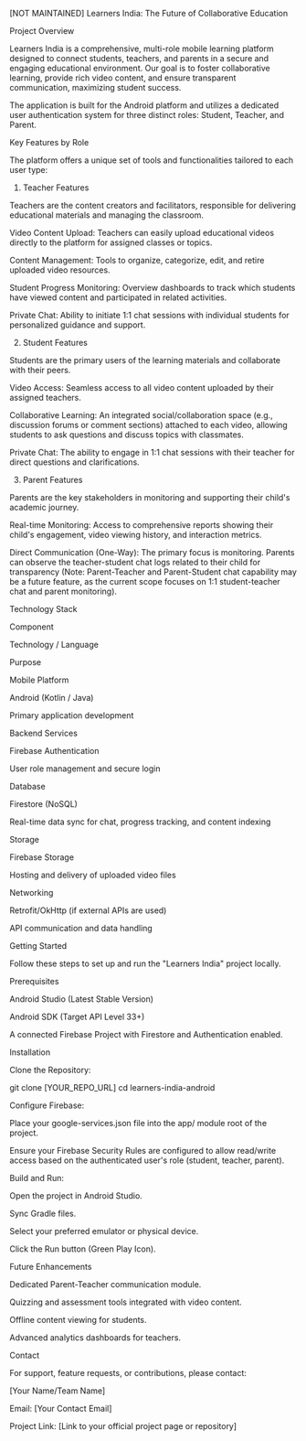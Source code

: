 [NOT MAINTAINED]
Learners India: The Future of Collaborative Education

Project Overview

Learners India is a comprehensive, multi-role mobile learning platform designed to connect students, teachers, and parents in a secure and engaging educational environment. Our goal is to foster collaborative learning, provide rich video content, and ensure transparent communication, maximizing student success.

The application is built for the Android platform and utilizes a dedicated user authentication system for three distinct roles: Student, Teacher, and Parent.

Key Features by Role

The platform offers a unique set of tools and functionalities tailored to each user type:

1. Teacher Features

Teachers are the content creators and facilitators, responsible for delivering educational materials and managing the classroom.

Video Content Upload: Teachers can easily upload educational videos directly to the platform for assigned classes or topics.

Content Management: Tools to organize, categorize, edit, and retire uploaded video resources.

Student Progress Monitoring: Overview dashboards to track which students have viewed content and participated in related activities.

Private Chat: Ability to initiate 1:1 chat sessions with individual students for personalized guidance and support.

2. Student Features

Students are the primary users of the learning materials and collaborate with their peers.

Video Access: Seamless access to all video content uploaded by their assigned teachers.

Collaborative Learning: An integrated social/collaboration space (e.g., discussion forums or comment sections) attached to each video, allowing students to ask questions and discuss topics with classmates.

Private Chat: The ability to engage in 1:1 chat sessions with their teacher for direct questions and clarifications.

3. Parent Features

Parents are the key stakeholders in monitoring and supporting their child's academic journey.

Real-time Monitoring: Access to comprehensive reports showing their child's engagement, video viewing history, and interaction metrics.

Direct Communication (One-Way): The primary focus is monitoring. Parents can observe the teacher-student chat logs related to their child for transparency (Note: Parent-Teacher and Parent-Student chat capability may be a future feature, as the current scope focuses on 1:1 student-teacher chat and parent monitoring).

Technology Stack

Component

Technology / Language

Purpose

Mobile Platform

Android (Kotlin / Java)

Primary application development

Backend Services

Firebase Authentication

User role management and secure login

Database

Firestore (NoSQL)

Real-time data sync for chat, progress tracking, and content indexing

Storage

Firebase Storage

Hosting and delivery of uploaded video files

Networking

Retrofit/OkHttp (if external APIs are used)

API communication and data handling

Getting Started

Follow these steps to set up and run the "Learners India" project locally.

Prerequisites

Android Studio (Latest Stable Version)

Android SDK (Target API Level 33+)

A connected Firebase Project with Firestore and Authentication enabled.

Installation

Clone the Repository:

git clone [YOUR_REPO_URL]
cd learners-india-android


Configure Firebase:

Place your google-services.json file into the app/ module root of the project.

Ensure your Firebase Security Rules are configured to allow read/write access based on the authenticated user's role (student, teacher, parent).

Build and Run:

Open the project in Android Studio.

Sync Gradle files.

Select your preferred emulator or physical device.

Click the Run button (Green Play Icon).

Future Enhancements

Dedicated Parent-Teacher communication module.

Quizzing and assessment tools integrated with video content.

Offline content viewing for students.

Advanced analytics dashboards for teachers.

Contact

For support, feature requests, or contributions, please contact:

[Your Name/Team Name]

Email: [Your Contact Email]

Project Link: [Link to your official project page or repository]
